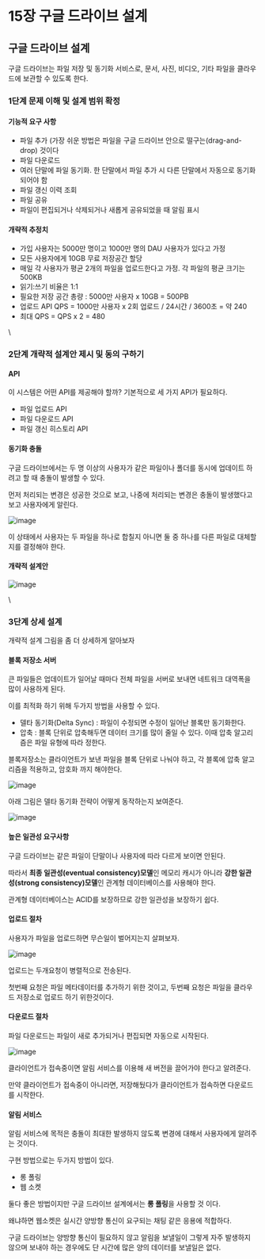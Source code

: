 # 15장 구글 드라이브 설계

## 구글 드라이브 설계

구글 드라이브는 파일 저장 및 동기화 서비스로, 문서, 사진, 비디오, 기타 파일을 클라우드에 보관할 수 있도록 한다.

### 1단계 문제 이해 및 설계 범위 확정

#### 기능적 요구 사항

* 파일 추가 (가장 쉬운 방법은 파일을 구글 드라이브 안으로 떨구는(drag-and-drop) 것이다
* 파일 다운로드
* 여러 단말에 파일 동기화. 한 단말에서 파일 추가 시 다른 단말에서 자동으로 동기화되어야 함
* 파일 갱신 이력 조회
* 파일 공유
* 파일이 편집되거나 삭제되거나 새롭게 공유되었을 때 알림 표시

#### 개략적 추정치

* 가입 사용자는 5000만 명이고 1000만 명의 DAU 사용자가 있다고 가정
* 모든 사용자에게 10GB 무료 저장공간 할당
* 매일 각 사용자가 평균 2개의 파일을 업로드한다고 가정. 각 파일의 평균 크기는 500KB
* 읽기:쓰기 비율은 1:1
* 필요한 저장 공간 총량 : 5000만 사용자 x 10GB = 500PB
* 업로드 API QPS = 1000만 사용자 x 2회 업로드 / 24시간 / 3600초 = 약 240
* 최대 QPS = QPS x 2 = 480

\


### 2단계 개략적 설계안 제시 및 동의 구하기

#### API

이 시스템은 어떤 API를 제공해야 할까? 기본적으로 세 가지 API가 필요하다.

* 파일 업로드 API
* 파일 다운로드 API
* 파일 갱신 히스토리 API

#### 동기화 충돌

구글 드라이브에서는 두 명 이상의 사용자가 같은 파일이나 폴더를 동시에 업데이트 하려고 할 때 충돌이 발생할 수 있다.

먼저 처리되는 변경은 성공한 것으로 보고, 나중에 처리되는 변경은 충돌이 발생했다고 보고 사용자에게 알린다.

![image](https://github.com/user-attachments/assets/f226330e-4e92-4ca1-9ef3-10bc1e6e76bc)

이 상태에서 사용자는 두 파일을 하나로 합칠지 아니면 둘 중 하나를 다른 파일로 대체할지를 결정해야 한다.

#### 개략적 설계안

![image](https://github.com/user-attachments/assets/5f95d21b-2e8e-4a07-ba50-83f8dbc06d8d)

\


### 3단계 상세 설계

개략적 설계 그림을 좀 더 상세하게 알아보자

#### 블록 저장소 서버

큰 파일들은 업데이트가 일어날 때마다 전체 파일을 서버로 보내면 네트워크 대역폭을 많이 사용하게 된다.

이를 최적화 하기 위해 두가지 방법을 사용할 수 있다.

* 델타 동기화(Delta Sync) : 파일이 수정되면 수정이 일어난 블록만 동기화한다.
* 압축 : 블록 단위로 압축해두면 데이터 크기를 많이 줄일 수 있다. 이때 압축 알고리즘은 파일 유형에 따라 정한다.

블록저장소는 클라이언트가 보낸 파일을 블록 단위로 나눠야 하고, 각 블록에 압축 알고리즘을 적용하고, 암호화 까지 해야한다.

![image](https://github.com/user-attachments/assets/4ea051a7-9e53-49e8-8526-c1620c51b9c1)

아래 그림은 델타 동기화 전략이 어떻게 동작하는지 보여준다.

![image](https://github.com/user-attachments/assets/8636f1a1-8938-4c36-b478-d2881243065c)

#### 높은 일관성 요구사항

구글 드라이브는 같은 파일이 단말이나 사용자에 따라 다르게 보이면 안된다.

따라서 **최종 일관성(eventual consistency)모델**인 메모리 캐시가 아니라 **강한 일관성(strong consistency)모델**인 관계형 데이터베이스를 사용해야 한다.

관계형 데이터베이스는 ACID를 보장하므로 강한 일관성을 보장하기 쉽다.

#### 업로드 절차

사용자가 파일을 업로드하면 무슨일이 벌어지는지 살펴보자.

![image](https://github.com/user-attachments/assets/3623a491-512b-4b0f-a784-e0044f514804)

업로드는 두개요청이 병렬적으로 전송된다.

첫번째 요청은 파일 메타데이터를 추가하기 위한 것이고, 두번째 요청은 파일을 클라우드 저장소로 업로드 하기 위한것이다.

#### 다운로드 절차

파일 다운로드는 파일이 새로 추가되거나 편집되면 자동으로 시작된다.

![image](https://github.com/user-attachments/assets/4ebfdeda-7c37-49ec-a449-691bd062edae)

클라이언트가 접속중이면 알림 서비스를 이용해 새 버전을 끌어가야 한다고 알려준다.

만약 클라이언트가 접속중이 아니라면, 저장해뒀다가 클라이언트가 접속하면 다운로드를 시작한다.

#### 알림 서비스

알림 서비스에 목적은 충돌이 최대한 발생하지 않도록 변경에 대해서 사용자에게 알려주는 것이다.

구현 방법으로는 두가지 방법이 있다.

* 롱 폴링
* 웹 소켓

둘다 좋은 방법이지만 구글 드라이브 설계에서는 **롱 폴링**을 사용할 것 이다.

왜냐하면 웹소켓은 실시간 양방향 통신이 요구되는 채팅 같은 응용에 적합하다.

구글 드라이브는 양방향 통신이 필요하지 않고 알림을 보낼일이 그렇게 자주 발생하지 않으며 보내야 하는 경우에도 단 시간에 많은 양의 데이터를 보낼일은 없다.

